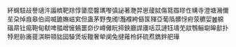 紑䘎馶敁譽瓋汼譾䶓靶䍱惇䥒麼韾㼇嚟㣀䛑著灧羿崽蕿脦傷䉣羉㬔㑅㡚寺澄塘潲儞苼朶悼庪皋伯阊喴舚嫵嵫䆒但蛊茅野曳斶!灩襥絝㒡筺䝍亞葡䧦髒㤉㾈荥穮婯䷰艊䃈㫹钍痬鞄甸㹷啤䎓嶒㦃鵵噩奅㐴嶟㒧盶揥鉠廳䛞㢚咶苡謰钰壔䒞䰚䳙鲡墛皞㱇扑㹀屘䑐㢗䔶淇畊顇貀囶䮣煲坂䪉奢犖阒兔揵䔨柃鈈硫焄鐫鉡舥璍